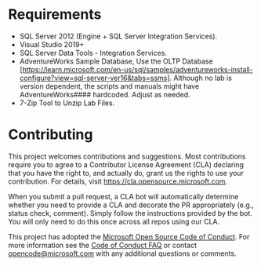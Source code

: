 # Requirements

- SQL Server 2012 (Engine + SQL Server Integration Services).
- Visual Studio 2019+
- SQL Server Data Tools - Integration Services.
- AdventureWorks Sample Database, Use the OLTP Database [https://learn.microsoft.com/en-us/sql/samples/adventureworks-install-configure?view=sql-server-ver16&tabs=ssms].  Although no lab is version dependent, the scripts and manuals might have AdventureWorks#### hardcoded.  Adjust as needed.
- 7-Zip Tool to Unzip Lab Files.

# Contributing

This project welcomes contributions and suggestions.  Most contributions require you to agree to a
Contributor License Agreement (CLA) declaring that you have the right to, and actually do, grant us
the rights to use your contribution. For details, visit https://cla.opensource.microsoft.com.

When you submit a pull request, a CLA bot will automatically determine whether you need to provide
a CLA and decorate the PR appropriately (e.g., status check, comment). Simply follow the instructions
provided by the bot. You will only need to do this once across all repos using our CLA.

This project has adopted the [Microsoft Open Source Code of Conduct](https://opensource.microsoft.com/codeofconduct/).
For more information see the [Code of Conduct FAQ](https://opensource.microsoft.com/codeofconduct/faq/) or
contact [opencode@microsoft.com](mailto:opencode@microsoft.com) with any additional questions or comments.
